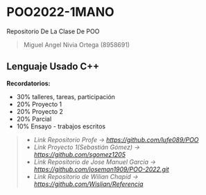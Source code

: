 # POO2022-1MANO
Repositorio De La Clase De POO
> Miguel Angel Nivia Ortega (8958691)

## Lenguaje Usado C++
**Recordatorios:** 

* 30% talleres, tareas, participación
* 20% Proyecto 1
* 20% Proyecto 2
* 20% Parcial
* 10% Ensayo - trabajos escritos

> * *Link Repositorio Profe -> https://github.com/lufe089/POO*
> * *Link Proyecto 1(Sebastián Gómez) -> https://github.com/sgomez1205*
> * *Link Repositorio de Jose Manuel Garcia -> https://github.com/joseman1909/POO-2022.git*
> * *Link Repositorio de Wilian Chapid -> https://github.com/Wislian/Referencia*
